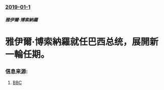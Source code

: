 ### [2019-01-1](/news/2019/01/1/index.md)

##### 雅伊爾·博索納羅
# 雅伊爾·博索納羅就任巴西总统，展開新一輪任期。 




### 信息来源:

1. [BBC](https://www.bbc.com/news/world-latin-america-46720899)
